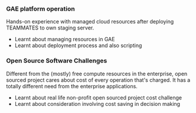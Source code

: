 ### GAE platform operation

Hands-on experience with managed cloud resources after deploying TEAMMATES to own staging server.

* Learnt about managing resources in GAE
* Learnt about deployment process and also scripting

### Open Source Software Challenges

Different from the (mostly) free compute resources in the enterprise, open sourced project cares about cost of every operation that's charged.
It has a totally different need from the enterprise applications.

* Learnt about real life non-profit open sourced project cost challenge
* Learnt about consideration involving cost saving in decision making

